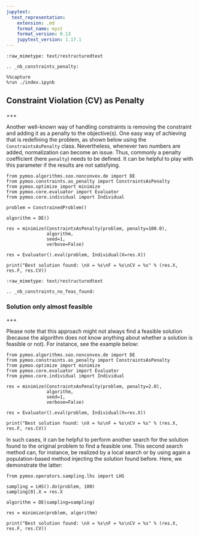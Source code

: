 ```yaml
---
jupytext:
  text_representation:
    extension: .md
    format_name: myst
    format_version: 0.13
    jupytext_version: 1.17.1
---
```


```{raw-cell}
:raw_mimetype: text/restructuredtext

.. _nb_constraints_penalty:
```

```{code-cell} ipython3
%%capture
%run ./index.ipynb
```

## Constraint Violation (CV) as Penalty

+++

Another well-known way of handling constraints is removing the constraint and adding it as a penalty to the objective(s). One easy way of achieving that is redefining the problem, as shown below using the `ConstraintsAsPenalty` class. Nevertheless, whenever two numbers are added, normalization can become an issue. Thus, commonly a penalty coefficient (here `penalty`) needs to be defined. It can be helpful to play with this parameter if the results are not satisfying.

```{code-cell} ipython3
from pymoo.algorithms.soo.nonconvex.de import DE
from pymoo.constraints.as_penalty import ConstraintsAsPenalty
from pymoo.optimize import minimize
from pymoo.core.evaluator import Evaluator
from pymoo.core.individual import Individual

problem = ConstrainedProblem()

algorithm = DE()

res = minimize(ConstraintsAsPenalty(problem, penalty=100.0),
               algorithm,
               seed=1,
               verbose=False)

res = Evaluator().eval(problem, Individual(X=res.X))

print("Best solution found: \nX = %s\nF = %s\nCV = %s" % (res.X, res.F, res.CV))
```

```{raw-cell}
:raw_mimetype: text/restructuredtext

.. _nb_constraints_no_feas_found:
```

### Solution only almost feasible

+++

Please note that this approach might not always find a feasible solution (because the algorithm does not know anything about whether a solution is feasible or not). For instance, see the example below:

```{code-cell} ipython3
from pymoo.algorithms.soo.nonconvex.de import DE
from pymoo.constraints.as_penalty import ConstraintsAsPenalty
from pymoo.optimize import minimize
from pymoo.core.evaluator import Evaluator
from pymoo.core.individual import Individual

res = minimize(ConstraintsAsPenalty(problem, penalty=2.0),
               algorithm,
               seed=1,
               verbose=False)

res = Evaluator().eval(problem, Individual(X=res.X))

print("Best solution found: \nX = %s\nF = %s\nCV = %s" % (res.X, res.F, res.CV))
```

In such cases, it can be helpful to perform another search for the solution found to the original problem to find a feasible one. This second search method can, for instance, be realized by a local search or by using again a population-based method injecting the solution found before. Here, we demonstrate the latter:

```{code-cell} ipython3
from pymoo.operators.sampling.lhs import LHS

sampling = LHS().do(problem, 100)
sampling[0].X = res.X

algorithm = DE(sampling=sampling)

res = minimize(problem, algorithm)

print("Best solution found: \nX = %s\nF = %s\nCV = %s" % (res.X, res.F, res.CV))
```
